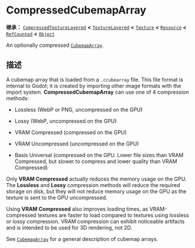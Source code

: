 <!-- ⚠ 请勿编辑本文件 ⚠ -->
<!-- 本文档使用脚本从 WeDot 引擎源码仓库生成。 -->
<!-- 生成脚本：https://github.com/WeDot-Engine/WeDot/tree/master/doc/tools/make_md.py； -->
<!-- 原文件：https://github.com/WeDot-Engine/WeDot/tree/master/doc/classes/CompressedCubemapArray.xml。 -->

<div id="_class_compressedcubemaparray"></div>

# CompressedCubemapArray

**继承：** [`CompressedTextureLayered`](class_compressedtexturelayered.md) **<** [`TextureLayered`](class_texturelayered.md) **<** [`Texture`](class_texture.md) **<** [`Resource`](class_resource.md) **<** [`RefCounted`](class_refcounted.md) **<** [`Object`](class_object.md)

An optionally compressed [`CubemapArray`](class_cubemaparray.md).

## 描述

A cubemap array that is loaded from a `.ccubearray` file. This file format is internal to Godot; it is created by importing other image formats with the import system. **CompressedCubemapArray** can use one of 4 compression methods:

- Lossless (WebP or PNG, uncompressed on the GPU)

- Lossy (WebP, uncompressed on the GPU)

- VRAM Compressed (compressed on the GPU)

- VRAM Uncompressed (uncompressed on the GPU)

- Basis Universal (compressed on the GPU. Lower file sizes than VRAM Compressed, but slower to compress and lower quality than VRAM Compressed)

Only **VRAM Compressed** actually reduces the memory usage on the GPU. The **Lossless** and **Lossy** compression methods will reduce the required storage on disk, but they will not reduce memory usage on the GPU as the texture is sent to the GPU uncompressed.

Using **VRAM Compressed** also improves loading times, as VRAM-compressed textures are faster to load compared to textures using lossless or lossy compression. VRAM compression can exhibit noticeable artifacts and is intended to be used for 3D rendering, not 2D.

See [`CubemapArray`](class_cubemaparray.md) for a general description of cubemap arrays.

[^virtual]: 本方法通常需要用户覆盖才能生效。
[^const]: 本方法无副作用，不会修改该实例的任何成员变量。
[^vararg]: 本方法除了能接受在此处描述的参数外，还能够继续接受任意数量的参数。
[^constructor]: 本方法用于构造某个类型。
[^static]: 调用本方法无需实例，可直接使用类名进行调用。
[^operator]: 本方法描述的是使用本类型作为左操作数的有效运算符。
[^bitfield]: 这个值是由下列位标志构成位掩码的整数。
[^void]: 无返回值。
